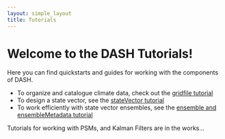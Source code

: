 ```yaml
---
layout: simple_layout
title: Tutorials
---
```


# Welcome to the DASH Tutorials!

Here you can find quickstarts and guides for working with the components of DASH.

* To organize and catalogue climate data, check out the [gridfile tutorial](gridfile\welcome)
* To design a state vector, see the [stateVector tutorial](stateVector\welcome)
* To work efficiently with state vector ensembles, see the [ensemble and ensembleMetadata tutorial](ensemble\welcome)

Tutorials for working with PSMs, and Kalman Filters are in the works...
